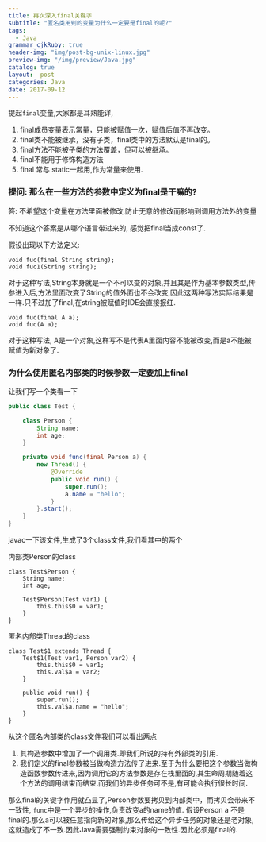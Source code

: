 ```yaml
---
title: 再次深入final关键字
subtitle: "匿名类用到的变量为什么一定要是final的呢?"
tags:
  - Java
grammar_cjkRuby: true
header-img: "img/post-bg-unix-linux.jpg"
preview-img: "/img/preview/Java.jpg"
catalog: true
layout:  post
categories: Java
date: 2017-09-12
---
```


提起`final`变量,大家都是耳熟能详,
1. final成员变量表示常量，只能被赋值一次，赋值后值不再改变。
2. final类不能被继承，没有子类，final类中的方法默认是final的。
3. final方法不能被子类的方法覆盖，但可以被继承。
4. final不能用于修饰构造方法
5. final 常与 static一起用,作为常量来使用.

### 提问: 那么在一些方法的参数中定义为final是干嘛的?
答: 不希望这个变量在方法里面被修改,防止无意的修改而影响到调用方法外的变量

不知道这个答案是从哪个语言带过来的, 感觉把final当成const了.

假设出现以下方法定义:
```
void fuc(final String string);
void fuc1(String string);
```

对于这种写法,String本身就是一个不可以变的对象,并且其是作为基本参数类型,传参进入后,方法里面改变了String的值外面也不会改变,因此这两种写法实际结果是一样.只不过加了final,在string被赋值时IDE会直接报红.


```
void fuc(final A a);
void fuc(A a);
```

对于这种写法, A是一个对象,这样写不是代表A里面内容不能被改变,而是a不能被赋值为新对象了.

### 为什么使用匿名内部类的时候参数一定要加上final

让我们写一个类看一下
``` java
public class Test {

    class Person {
        String name;
        int age;
    }

    private void func(final Person a) {
        new Thread() {
            @Override
            public void run() {
                super.run();
                a.name = "hello";
            }
        }.start();
    }
}

```

javac一下该文件,生成了3个class文件,我们看其中的两个

内部类Person的class
```
class Test$Person {
    String name;
    int age;

    Test$Person(Test var1) {
        this.this$0 = var1;
    }
}

```

匿名内部类Thread的class
```
class Test$1 extends Thread {
    Test$1(Test var1, Person var2) {
        this.this$0 = var1;
        this.val$a = var2;
    }

    public void run() {
        super.run();
        this.val$a.name = "hello";
    }
}

```
从这个匿名内部类的class文件我们可以看出两点
1. 其构造参数中增加了一个调用类.即我们所说的持有外部类的引用.
2. 我们定义的final参数被当做构造方法传了进来.至于为什么要把这个参数当做构造函数参数传进来,因为调用它的方法参数是存在栈里面的,其生命周期随着这个方法的调用结束而结束.而我们的异步任务可不是,有可能会执行很长时间.

那么final的关键字作用就凸显了,Person参数要拷贝到内部类中，而拷贝会带来不一致性, `func`中是一个异步的操作,负责改变a的name的值. 假设Person a 不是final的.那么a可以被任意指向新的对象,那么传给这个异步任务的对象还是老对象,这就造成了不一致.因此Java需要强制约束对象的一致性.因此必须是final的.





